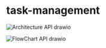 ﻿# task-management
![Architecture API drawio](https://github.com/VishalMauriya/task-management/assets/54256792/2d3b8e07-64da-46f9-aa1a-95e602737410)



![FlowChart API drawio](https://github.com/VishalMauriya/task-management/assets/54256792/b9e11ad3-837f-4445-a7c7-894a51897a88)
